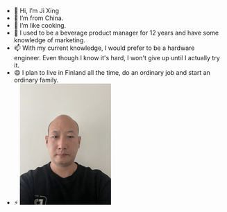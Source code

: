 - 👋 Hi, I’m Ji Xing
- 👀 I’m from China.
- 🌱 I’m like cooking.
- 💞️ I used to be a beverage product manager for 12 years and have some knowledge of marketing.
- 📫 With my current knowledge, I would prefer to be a hardware engineer. Even though I know it's hard, I won't give up until I actually try it.
- 😄 I plan to live in Finland all the time, do an ordinary job and start an ordinary family.
- ⚡ <img src='https://github.com/Dallzay/test1/blob/main/JiXing.jpg' width='210px'>
<!---
Dallzay/Dallzay is a ✨ special ✨ repository because its `README.md` (this file) appears on your GitHub profile.
You can click the Preview link to take a look at your changes.
--->
